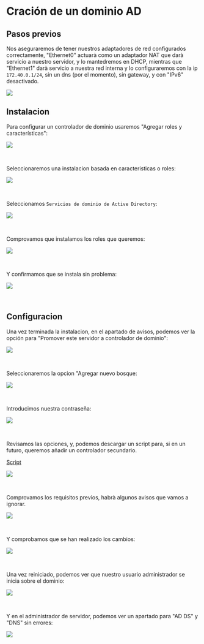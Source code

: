 # Cración de un dominio AD


## Pasos previos

Nos aseguraremos de tener nuestros adaptadores de red configurados correctamente, "Ethernet0" actuarà como un adaptador NAT que darà servicio a nuestro servidor, y lo mantedremos en DHCP, mientras que "Ethernet1" darà servicio a nuestra red interna y lo configuraremos con la ip `172.40.0.1/24`, sin un dns (por el momento), sin gateway, y con "IPv6" desactivado.

![](./img/01.png)

## Instalacion

Para configurar un controlador de dominio usaremos "Agregar roles y características":

![](./img/02.png)

<br>

Seleccionaremos una instalacion basada en caracteristicas o roles:

![](./img/03.png)

<br>

Seleccionamos `Servicios de dominio de Active Directory`:

![](./img/04.png)

<br>

Comprovamos que instalamos los roles que queremos:

![](./img/05.png)

<br>

Y confirmamos que se instala sin problema:

![](./img/06.png)

<br>

## Configuracion

Una vez terminada la instalacion, en el apartado de avisos, podemos ver la opción para "Promover este servidor a controlador de dominio":

![](./img/07.png)

<br>

Seleccionaremos la opcion "Agregar nuevo bosque:

![](./img/08.png)

<br>

Introducimos nuestra contraseña:

![](./img/09.png)

<br>

Revisamos las opciones, y, podemos descargar un script para, si en un futuro, queremos añadir un controlador secundario.

[Script](./scripts/script-promover-controlador.txt)

![](./img/10.png)

<br>

Comprovamos los requisitos previos, habrà algunos avisos que vamos a ignorar.

![](./img/11.png)

<br>

Y comprobamos que se han realizado los cambios:

![](./img/12.png)

<br>

Una vez reiniciado, podemos ver que nuestro usuario administrador se inicia sobre el dominio:

![](./img/13.png)

<br>

Y en el administrador de servidor, podemos ver un apartado para "AD DS" y "DNS" sin errores:

![](./img/14.png)